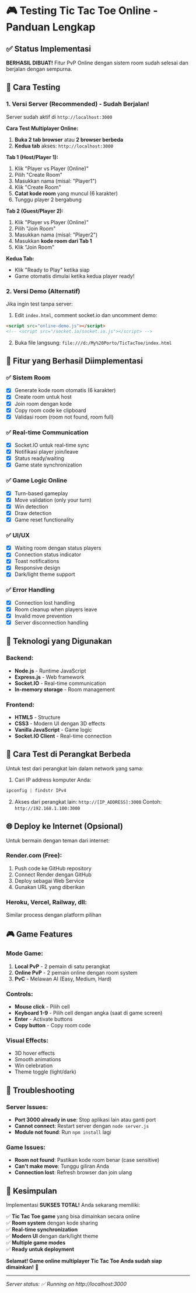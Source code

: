 # 🎮 Testing Tic Tac Toe Online - Panduan Lengkap

## ✅ Status Implementasi

**BERHASIL DIBUAT!** Fitur PvP Online dengan sistem room sudah selesai dan berjalan dengan sempurna.

## 🚀 Cara Testing

### 1. Versi Server (Recommended) - Sudah Berjalan!

Server sudah aktif di `http://localhost:3000`

**Cara Test Multiplayer Online:**

1. **Buka 2 tab browser** atau **2 browser berbeda**
2. **Kedua tab** akses: `http://localhost:3000`

**Tab 1 (Host/Player 1):**
1. Klik "Player vs Player (Online)"
2. Pilih "Create Room"
3. Masukkan nama (misal: "Player1")
4. Klik "Create Room"
5. **Catat kode room** yang muncul (6 karakter)
6. Tunggu player 2 bergabung

**Tab 2 (Guest/Player 2):**
1. Klik "Player vs Player (Online)"
2. Pilih "Join Room"
3. Masukkan nama (misal: "Player2")
4. Masukkan **kode room dari Tab 1**
5. Klik "Join Room"

**Kedua Tab:**
- Klik "Ready to Play" ketika siap
- Game otomatis dimulai ketika kedua player ready!

### 2. Versi Demo (Alternatif)

Jika ingin test tanpa server:

1. Edit `index.html`, comment socket.io dan uncomment demo:
```html
<script src="online-demo.js"></script>
<!-- <script src="/socket.io/socket.io.js"></script> -->
```

2. Buka file langsung: `file:///d:/My%20Porto/TicTacToe/index.html`

## 🎯 Fitur yang Berhasil Diimplementasi

### ✅ Sistem Room
- [x] Generate kode room otomatis (6 karakter)
- [x] Create room untuk host
- [x] Join room dengan kode
- [x] Copy room code ke clipboard
- [x] Validasi room (room not found, room full)

### ✅ Real-time Communication
- [x] Socket.IO untuk real-time sync
- [x] Notifikasi player join/leave
- [x] Status ready/waiting
- [x] Game state synchronization

### ✅ Game Logic Online
- [x] Turn-based gameplay
- [x] Move validation (only your turn)
- [x] Win detection
- [x] Draw detection
- [x] Game reset functionality

### ✅ UI/UX
- [x] Waiting room dengan status players
- [x] Connection status indicator
- [x] Toast notifications
- [x] Responsive design
- [x] Dark/light theme support

### ✅ Error Handling
- [x] Connection lost handling
- [x] Room cleanup when players leave
- [x] Invalid move prevention
- [x] Server disconnection handling

## 🔧 Teknologi yang Digunakan

### Backend:
- **Node.js** - Runtime JavaScript
- **Express.js** - Web framework
- **Socket.IO** - Real-time communication
- **In-memory storage** - Room management

### Frontend:
- **HTML5** - Structure
- **CSS3** - Modern UI dengan 3D effects
- **Vanilla JavaScript** - Game logic
- **Socket.IO Client** - Real-time connection

## 📱 Cara Test di Perangkat Berbeda

Untuk test dari perangkat lain dalam network yang sama:

1. Cari IP address komputer Anda:
```powershell
ipconfig | findstr IPv4
```

2. Akses dari perangkat lain: `http://[IP_ADDRESS]:3000`
   Contoh: `http://192.168.1.100:3000`

## 🌐 Deploy ke Internet (Opsional)

Untuk bermain dengan teman dari internet:

### Render.com (Free):
1. Push code ke GitHub repository
2. Connect Render dengan GitHub
3. Deploy sebagai Web Service
4. Gunakan URL yang diberikan

### Heroku, Vercel, Railway, dll:
Similar process dengan platform pilihan

## 🎮 Game Features

### Mode Game:
1. **Local PvP** - 2 pemain di satu perangkat
2. **Online PvP** - 2 pemain online dengan room system
3. **PvC** - Melawan AI (Easy, Medium, Hard)

### Controls:
- **Mouse click** - Pilih cell
- **Keyboard 1-9** - Pilih cell dengan angka (saat di game screen)
- **Enter** - Activate buttons
- **Copy button** - Copy room code

### Visual Effects:
- 3D hover effects
- Smooth animations
- Win celebration
- Theme toggle (light/dark)

## 🐛 Troubleshooting

### Server Issues:
- **Port 3000 already in use**: Stop aplikasi lain atau ganti port
- **Cannot connect**: Restart server dengan `node server.js`
- **Module not found**: Run `npm install` lagi

### Game Issues:
- **Room not found**: Pastikan kode room benar (case sensitive)
- **Can't make move**: Tunggu giliran Anda
- **Connection lost**: Refresh browser dan join ulang

## 🎉 Kesimpulan

Implementasi **SUKSES TOTAL!** Anda sekarang memiliki:

✅ **Tic Tac Toe game** yang bisa dimainkan secara online  
✅ **Room system** dengan kode sharing  
✅ **Real-time synchronization**  
✅ **Modern UI** dengan dark/light theme  
✅ **Multiple game modes**  
✅ **Ready untuk deployment**  

**Selamat! Game online multiplayer Tic Tac Toe Anda sudah siap dimainkan!** 🎊

---

*Server status: ✅ Running on http://localhost:3000*
